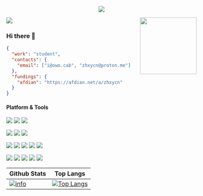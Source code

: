 <p>
  <div align=center>
    <img src="https://github-widgetbox.vercel.app/api/profile?username=zhxycn&data=followers,repositories,stars,commits">
  </div>
</p>
<p>
  <img src="https://count.getloli.com/get/@zhxycn?theme=moebooru">
  <img src="https://user-images.githubusercontent.com/99539499/210771654-4e261103-2ee3-43c3-8411-d81b6cbc3ab8.gif" align="right" height="150px" width="150px" align="right">
</p>

### Hi there 👋
```json
{
  "work": "student",
  "contacts": {
    "email": ["i@owo.cab", "zhxycn@proton.me"]
  },
  "fundings": {
    "afdian": "https://afdian.net/a/zhxycn"
  }
}
```

#### Platform & Tools
[![](https://img.shields.io/badge/Windows-11-4e9eee?style=flat-square&logo=windows&logoColor=ffffff)](https://www.microsoft.com/windows/windows-11/)
[![](https://img.shields.io/badge/Windows%20Server-2022-262577?style=flat-square&logo=windows&logoColor=ffffff)](https://www.microsoft.com/windows-server/)
[![](https://img.shields.io/badge/Ubuntu-22.04-4e9eee?style=flat-square&logo=ubuntu&logoColor=ffffff)](https://releases.ubuntu.com/22.04/)

[![](https://img.shields.io/badge/IDE-Visual%20Studio%20Code-blue?style=flat-square&logo=visual-studio-code&logoColor=ffffff)](https://code.visualstudio.com/)
[![](https://img.shields.io/badge/IDE-PyCharm-green?style=flat-square&logo=pycharm&logoColor=ffffff)](https://www.jetbrains.com/pycharm/)
[![](https://img.shields.io/badge/IDE-WebStorm-1ECFFF?style=flat-square&logo=webstorm&logoColor=ffffff)](https://www.jetbrains.com/webstorm/)

[![](https://img.shields.io/badge/-Python-33AADD?style=flat-square&logo=python&logoColor=ffffff)](https://www.python.org/)
[![](https://img.shields.io/badge/-HTML5-E34F26?style=flat-square&logo=html5&logoColor=ffffff)](https://html.spec.whatwg.org/)
[![](https://img.shields.io/badge/-Vue.js-42b883?style=flat-square&logo=vue.js&logoColor=ffffff)](https://vuejs.org/)
[![](https://img.shields.io/badge/-CSS3-1572B6?style=flat-square&logo=css3&logoColor=ffffff)](https://www.w3.org/Style/CSS/)
[![](https://img.shields.io/badge/-Tailwind%20CSS-3dbeff?style=flat-square&logo=tailwindcss&logoColor=ffffff)](https://tailwindcss.com/)

[![](https://img.shields.io/badge/-Git-f05032?style=flat-square&logo=git&logoColor=ffffff)](https://git-scm.com/)
[![](https://img.shields.io/badge/-Nginx-269539?style=flat-square&logo=nginx&logoColor=ffffff)](https://nginx.org/)
[![](https://img.shields.io/badge/-MySQL-1d365d?style=flat-square&logo=mysql&logoColor=ffffff)](https://www.mysql.com/)
[![](https://img.shields.io/badge/-MongoDB-47a248?style=flat-square&logo=mongodb&logoColor=ffffff)](https://www.mongodb.com/)
[![](https://img.shields.io/badge/-Docker-2496ED?style=flat-square&logo=docker&logoColor=ffffff)](https://www.docker.com/)

Github Stats|Top Langs
-|-
[![info](https://github-readme-stats.vercel.app/api?username=zhxycn&count_private=true&show_icons=true&line_height=20)](https://github.com/anuraghazra/github-readme-stats)|[![Top Langs](https://github-readme-stats.vercel.app/api/top-langs/?username=zhxycn&layout=compact&langs_count=8&card_width=445)](https://github.com/anuraghazra/github-readme-stats)
